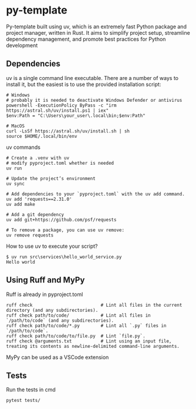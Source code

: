 # py-template

Py-template built using uv, which is an extremely fast Python package and project manager, written in Rust. It aims to simplify project setup, streamline dependency management, and promote best practices for Python development

## Dependencies

uv is a single command line executable. There are a number of ways to install it, but the easiest is to use the provided installation script:

```console
# Windows
# probably it is needed to deactivate Windows Defender or antivirus
powershell -ExecutionPolicy ByPass -c "irm https://astral.sh/uv/install.ps1 | iex"
$env:Path = "C:\Users\your_user\.local\bin;$env:Path"

# MacOS
curl -LsSf https://astral.sh/uv/install.sh | sh
source $HOME/.local/bin/env
```

uv commands
```console
# Create a .venv with uv
# modify pyproject.toml whether is needed
uv run

# Update the project’s environment
uv sync 

# Add dependencies to your `pyproject.toml` with the uv add command. 
uv add 'requests==2.31.0'
uv add make

# Add a git dependency
uv add git+https://github.com/psf/requests

# To remove a package, you can use uv remove:
uv remove requests
```

How to use uv to execute your script?
```console
$ uv run src\services\hello_world_service.py 
Hello world
```

## Using Ruff and MyPy

Ruff is already in pyproject.toml
```console
ruff check                          # Lint all files in the current directory (and any subdirectories).
ruff check path/to/code/            # Lint all files in `/path/to/code` (and any subdirectories).
ruff check path/to/code/*.py        # Lint all `.py` files in `/path/to/code`.
ruff check path/to/code/to/file.py  # Lint `file.py`.
ruff check @arguments.txt           # Lint using an input file, treating its contents as newline-delimited command-line arguments.
```
MyPy can be used as a VSCode extension

## Tests

Run the tests in cmd
```console
pytest tests/
```


